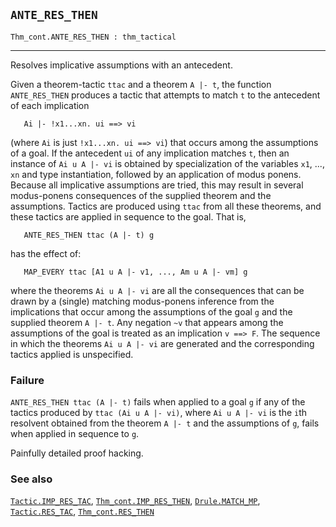 ## `ANTE_RES_THEN`

``` hol4
Thm_cont.ANTE_RES_THEN : thm_tactical
```

------------------------------------------------------------------------

Resolves implicative assumptions with an antecedent.

Given a theorem-tactic `ttac` and a theorem `A |- t`, the function
`ANTE_RES_THEN` produces a tactic that attempts to match `t` to the
antecedent of each implication

``` hol4
   Ai |- !x1...xn. ui ==> vi
```

(where `Ai` is just `!x1...xn. ui ==> vi`) that occurs among the
assumptions of a goal. If the antecedent `ui` of any implication matches
`t`, then an instance of `Ai u A |- vi` is obtained by specialization of
the variables `x1`, ..., `xn` and type instantiation, followed by an
application of modus ponens. Because all implicative assumptions are
tried, this may result in several modus-ponens consequences of the
supplied theorem and the assumptions. Tactics are produced using `ttac`
from all these theorems, and these tactics are applied in sequence to
the goal. That is,

``` hol4
   ANTE_RES_THEN ttac (A |- t) g
```

has the effect of:

``` hol4
   MAP_EVERY ttac [A1 u A |- v1, ..., Am u A |- vm] g
```

where the theorems `Ai u A |- vi` are all the consequences that can be
drawn by a (single) matching modus-ponens inference from the
implications that occur among the assumptions of the goal `g` and the
supplied theorem `A |- t`. Any negation `~v` that appears among the
assumptions of the goal is treated as an implication `v ==> F`. The
sequence in which the theorems `Ai u A |- vi` are generated and the
corresponding tactics applied is unspecified.

### Failure

`ANTE_RES_THEN ttac (A |- t)` fails when applied to a goal `g` if any of
the tactics produced by `ttac (Ai u A |- vi)`, where `Ai u A |- vi` is
the `i`th resolvent obtained from the theorem `A |- t` and the
assumptions of `g`, fails when applied in sequence to `g`.

Painfully detailed proof hacking.

### See also

[`Tactic.IMP_RES_TAC`](#Tactic.IMP_RES_TAC),
[`Thm_cont.IMP_RES_THEN`](#Thm_cont.IMP_RES_THEN),
[`Drule.MATCH_MP`](#Drule.MATCH_MP),
[`Tactic.RES_TAC`](#Tactic.RES_TAC),
[`Thm_cont.RES_THEN`](#Thm_cont.RES_THEN)
